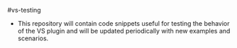 #vs-testing

- This repository will contain code snippets useful for testing the behavior of the VS plugin and will be updated periodically with new examples and scenarios.
